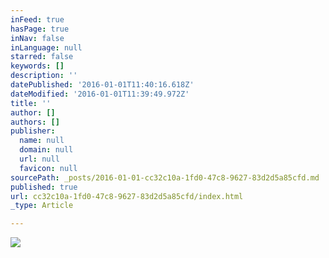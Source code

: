 ```yaml
---
inFeed: true
hasPage: true
inNav: false
inLanguage: null
starred: false
keywords: []
description: ''
datePublished: '2016-01-01T11:40:16.618Z'
dateModified: '2016-01-01T11:39:49.972Z'
title: ''
author: []
authors: []
publisher:
  name: null
  domain: null
  url: null
  favicon: null
sourcePath: _posts/2016-01-01-cc32c10a-1fd0-47c8-9627-83d2d5a85cfd.md
published: true
url: cc32c10a-1fd0-47c8-9627-83d2d5a85cfd/index.html
_type: Article

---
```

![](https://the-grid-user-content.s3-us-west-2.amazonaws.com/9f65a799-5077-4400-bd78-6bc47a525650.jpg)